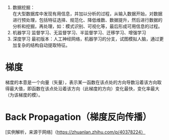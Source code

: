1. 数据挖掘：</br>
在大型数据库中发现有用信息，并加以分析的过程，从输入数据开始，对数据进行预处理，包括特征选择、规范化、降低维数、数据提升，然后进行数据的分析和挖掘，再处理，如：模式识别、可视化等，最后形成可用信息的过程。
2. 机器学习
监督学习、无监督学习、半监督学习、迁移学习、增强学习
3. 深度学习
最初版本：人工神经网络，机器学习的分支，试图模拟人脑，通过更加复杂的结构自动提取特征。
# 梯度
梯度的本意是一个向量（矢量），表示某一函数在该点处的方向导数沿着该方向取得最大值，即函数在该点处沿着该方向（此梯度的方向）变化最快，变化率最大（为该梯度的模）。
# Back Propagation（梯度反向传播）
[实例解析，来源于网络]（https://zhuanlan.zhihu.com/p/40378224）
